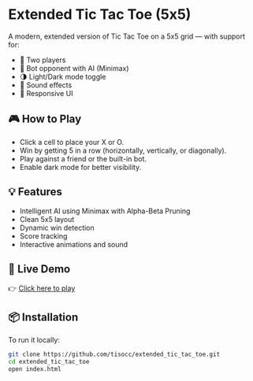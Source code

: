 # Extended Tic Tac Toe (5x5)

A modern, extended version of Tic Tac Toe on a 5x5 grid — with support for:

- 👥 Two players
- 🤖 Bot opponent with AI (Minimax)
- 🌗 Light/Dark mode toggle
- 🎵 Sound effects
- 📱 Responsive UI

## 🎮 How to Play

- Click a cell to place your X or O.
- Win by getting 5 in a row (horizontally, vertically, or diagonally).
- Play against a friend or the built-in bot.
- Enable dark mode for better visibility.

## 💡 Features

- Intelligent AI using Minimax with Alpha-Beta Pruning
- Clean 5x5 layout
- Dynamic win detection
- Score tracking
- Interactive animations and sound

## 🚀 Live Demo

👉 [Click here to play](https://tisocc.github.io/extended_tic_tac_toe/)

## 📦 Installation

To run it locally:

```bash
git clone https://github.com/tisocc/extended_tic_tac_toe.git
cd extended_tic_tac_toe
open index.html
